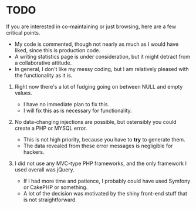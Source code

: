 TODO
====

If you are interested in co-maintaining or just browsing, here are a few critical points.

* My code is commented, though not nearly as much as I would have liked, since this is production code.
* A writing statistics page is under consideration, but it might detract from a collaborative attitude.
* In general, I don't like my messy coding, but I am relatively pleased with the functionality as it is.

1. Right now there's a lot of fudging going on between NULL and empty values.
	
	- I have no immediate plan to fix this.
	- I will fix this as is necessary for functionality.   

2. No data-changing injections are possible, but ostensibly you could create a PHP or MYSQL error.
	
	- This is not high priority, because you have to __try__ to generate them.
	- The data revealed from these error messages is negligible for hackers.
	
3. I did not use any MVC-type PHP frameworks, and the only framework I used overall was jQuery.
 
	- If I had more time and patience, I probably could have used Symfony or CakePHP or something.
	- A lot of the decision was motivated by the shiny front-end stuff that is not straightforward.